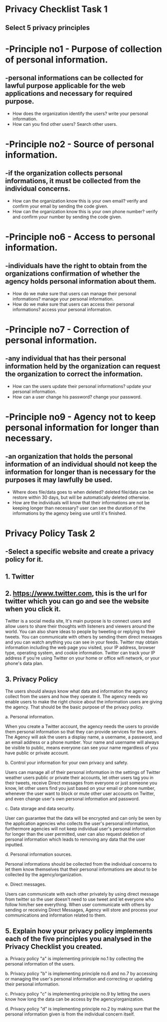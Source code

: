 # Privacy Checklist Task 1 


## Select 5 privacy principles 

# -Principle no1 - Purpose of collection of personal information.
 ## -personal informations can be collected for lawful purpose applicable for the web applications and necessary for required purpose.

 - How does the organization identify the users?
 write your personal information.
 - How can you find other users?
 Search other users.

# -Principle no2 - Source of personal information.
 ## -if the organization collects personal informations, it must be collected from the individual concerns.

 - How can the organization know this is your own email?
 verify and confirm your email by sending the code given.
 - How can the organization know this is your own phone number?
 verify and confirm your number by sending the code given.

# -Principle no6 - Access to personal information.
 ## -individuals have the right to obtain from the organizations confirmation of whether the agency holds personal information about them.
 
 - How do we make sure that users can manage their personal informations?
 manage your personal information.
 - How do we make sure that users can access their personal informations?
 access your personal information.

# -Principle no7 - Correction of personal information.
 ## -any individual that has their personal information held by the organization can request the organization to correct the information.

 - How can the users update their personal informations?
 update your personal information.
 - How can a user change his password?
 change your password.

# -Principle no9 - Agency not to keep personal information for longer than necessary.
 ## -an organization that holds the personal information of an individual should not keep the information for longer than is necessary for the purposes it may lawfully be used.

 - Where does file/data goes to when deleted?
 deleted file/data can be restore within 30 days, but will be automatically deleted otherwise.
 - How are the individuals will know that their informations are not be keeping longer than necessary?
 user can see the duration of the informations by the agency being use until it's finished.





# Privacy Policy Task 2

 ## -Select a specific website and create a privacy policy for it.

 ## 1. Twitter
 ## 2. https://www.twitter.com, this is the url for twitter which you can go and see the website when you click it.
 
   Twitter is a social media site, It's main purpose is to connect users and allow users to share their thoughts with listeners and viewers around the world. You can also share ideas to people by tweeting or replying to their tweets. You can communicate with others by sending them direct messages and you can watch anything you can see in your feeds.
    Twitter may obtain information including the web page you visited, your IP address, browser type, operating system, and cookie information. Twitter can track your IP address if you're using Twitter on your home or office wifi network, or your phone's data plan. 
    
 ## 3. Privacy Policy   
  
  The users should always know what data and information the agency collect from the users and how they operate it. The agency needs wo enable users to make the right choice about the information users are giving the agency. That should be the basic purpose of the privacy policy.

 a. Personal information.
    
   When you create a Twitter account, the agency needs the users to provide them personal information so that they can provide services for the users. The Agency will ask the users a display name, a username, a password, and an email address or a phone number. Your name and username will always be visible to public, means everyone can see your name regardless of you have public or private account. 
    
 b. Control your information for your own privacy and safety.

   Users can manage all of their personal information in the settings of Twitter weather users public or private their accounts, let other users tag you in their tweets, receive Direct messages from everyone or just someone you know, let other users find you just based on your email or phone number, whenever the user want to block or mute other user accounts on Twitter, and even change user's own personal information and password.

 c. Data storage and data security.

   User can guarantee that the data will be encrypted and can only be seen by the application agencies who collects the user's personal information, furthermore agencies will not keep individual user's personal information for longer than the user permitted, user can also request deletion of personal information which leads to removing any data that the user inputted.
   
 d. Personal information sources.

   Personal informations should be collected from the individual concerns to let them know themselves that their personal informations are about to be collected by the agency/organization. 

 e. Direct messages.
 
   Users can communicate with each other privately by using direct message from twitter so the user doesn't need to use tweet and let everyone who follow him/her see everything. When user communicate with others by sending or receiving Direct Messages, Agency will store and process your communications and information related to them.

 ## 5. Explain how your privacy policy implements each of the five principles you analysed in the Privacy Checklist you created.

  a. Privacy policy "a" is implementing principle no.1 by collecting the personal information of the users.
  
  b. Privacy policy "b" is implementing principle no.6 and no.7 by accessing or managing the user's personal information and correcting or updating their personal information.
  
  c. Privacy policy "c" is implementing principle no.9 by letting the users know how long the data can be access by the agency/organization.
  
  d. Privacy policy "d" is implementing principle no.2 by making sure that the personal information given is from the individual concern itself.
  
  
  
  








